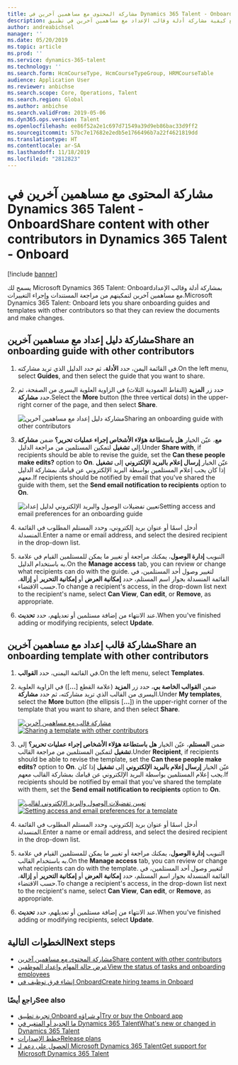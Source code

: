 ```yaml
---
title: مشاركة المحتوى مع مساهمين آخرين في Dynamics 365 Talent - Onboard
description: توضح هذه المواضيع كيفية مشاركة أدلة وقالب الإعداد مع مساهمين آخرين في تطبيق Microsoft Dynamics 365 Talent - Onboard.
author: andreabichsel
manager: ''
ms.date: 05/20/2019
ms.topic: article
ms.prod: ''
ms.service: dynamics-365-talent
ms.technology: ''
ms.search.form: HcmCourseType, HcmCourseTypeGroup, HRMCourseTable
audience: Application User
ms.reviewer: anbichse
ms.search.scope: Core, Operations, Talent
ms.search.region: Global
ms.author: anbichse
ms.search.validFrom: 2019-05-06
ms.dyn365.ops.version: Talent
ms.openlocfilehash: ee86f52a2e1c697d71549a39d9eb86bac33d9ff2
ms.sourcegitcommit: 57bc7e17682e2edb5e1766496b7a22f4621819dd
ms.translationtype: HT
ms.contentlocale: ar-SA
ms.lasthandoff: 11/18/2019
ms.locfileid: "2812823"
---
```

# <a name="share-content-with-other-contributors-in-dynamics-365-talent---onboard"></a><span data-ttu-id="4f902-103">مشاركة المحتوى مع مساهمين آخرين في Dynamics 365 Talent - Onboard</span><span class="sxs-lookup"><span data-stu-id="4f902-103">Share content with other contributors in Dynamics 365 Talent - Onboard</span></span>

[!include [banner](includes/banner.md)]

<span data-ttu-id="4f902-104">يسمح لك Microsoft Dynamics 365 Talent: Onboardبمشاركة أدلة وقالب الإعداد مع مساهمين آخرين لتمكينهم من مراجعة المستندات وإجراء التغييرات.</span><span class="sxs-lookup"><span data-stu-id="4f902-104">Microsoft Dynamics 365 Talent: Onboard lets you share onboarding guides and templates with other contributors so that they can review the documents and make changes.</span></span>

## <a name="share-an-onboarding-guide-with-other-contributors"></a><span data-ttu-id="4f902-105">مشاركة دليل إعداد مع مساهمين آخرين</span><span class="sxs-lookup"><span data-stu-id="4f902-105">Share an onboarding guide with other contributors</span></span>

1. <span data-ttu-id="4f902-106">في القائمة اليمن، حدد **الأدلة**، ثم حدد الدليل الذي تريد مشاركته.</span><span class="sxs-lookup"><span data-stu-id="4f902-106">On the left menu, select **Guides**, and then select the guide that you want to share.</span></span>
2. <span data-ttu-id="4f902-107">حدد زر **المزيد** (النقاط العمودية الثلاث) في الزاوية العلوية اليسرى من الصفحة، ثم حدد **مشاركة**.</span><span class="sxs-lookup"><span data-stu-id="4f902-107">Select the **More** button (the three vertical dots) in the upper-right corner of the page, and then select **Share**.</span></span>

    ![[<span data-ttu-id="4f902-108">مشاركة دليل إعداد مع مساهمين آخرين</span><span class="sxs-lookup"><span data-stu-id="4f902-108">Sharing an onboarding guide with other contributors</span></span>](./media/onboard-share-guide.png)](./media/onboard-share-guide.png)

3. <span data-ttu-id="4f902-109">ضمن **مشاركة‏‎ مع**، عيّن الخيار **هل باستطاعة هؤلاء الأشخاص إجراء عمليات تحرير؟** إلى **تشغيل** لتمكين المستلمين من مراجعة الدليل.</span><span class="sxs-lookup"><span data-stu-id="4f902-109">Under **Share with**, if recipients should be able to revise the guide, set the **Can these people make edits?** option to **On**.</span></span> <span data-ttu-id="4f902-110">عيّن الخيار **إرسال إعلام بالبريد الإلكتروني** إلى **تشغيل** إذا كان يجب إعلام المستلمين بواسطة البريد الإلكتروني عن قيامك بمشاركة الدليل معهم.</span><span class="sxs-lookup"><span data-stu-id="4f902-110">If recipients should be notified by email that you've shared the guide with them, set the **Send email notification to recipients** option to **On**.</span></span>

    ![[<span data-ttu-id="4f902-111">تعيين تفضيلات الوصول والبريد الإلكتروني لدليل إعداد</span><span class="sxs-lookup"><span data-stu-id="4f902-111">Setting access and email preferences for an onboarding guide</span></span>](./media/onboard-share-guide-with-contributors.png)](./media/onboard-share-guide-with-contributors.png)

4. <span data-ttu-id="4f902-112">أدخل اسمًا أو عنوان بريد إلكتروني، وحدد المستلم المطلوب في القائمة المنسدلة.</span><span class="sxs-lookup"><span data-stu-id="4f902-112">Enter a name or email address, and select the desired recipient in the drop-down list.</span></span>
5. <span data-ttu-id="4f902-113">في علامة‏‎ التبويب **إدارة الوصول**، يمكنك مراجعة أو تغيير ما يمكن للمستلمين القيام به باستخدام الدليل.</span><span class="sxs-lookup"><span data-stu-id="4f902-113">On the **Manage access** tab, you can review or change what recipients can do with the guide.</span></span> <span data-ttu-id="4f902-114">لتغيير وصول أحد المستلمين، في القائمة المنسدلة بجوار اسم المستلم، حدد **إمكانية العرض** أو **إمكانية التحرير** أو **إزالة**، حسب الاقتضاء.</span><span class="sxs-lookup"><span data-stu-id="4f902-114">To change a recipient's access, in the drop-down list next to the recipient's name, select **Can View**, **Can edit**, or **Remove**, as appropriate.</span></span>
6. <span data-ttu-id="4f902-115">عند الانتهاء من إضافة مستلمين أو تعديلهم، حدد **تحديث**.</span><span class="sxs-lookup"><span data-stu-id="4f902-115">When you've finished adding or modifying recipients, select **Update**.</span></span>

## <a name="share-an-onboarding-template-with-other-contributors"></a><span data-ttu-id="4f902-116">مشاركة قالب إعداد مع مساهمين آخرين</span><span class="sxs-lookup"><span data-stu-id="4f902-116">Share an onboarding template with other contributors</span></span>

1. <span data-ttu-id="4f902-117">في القائمة اليمنى، حدد **القوالب**.</span><span class="sxs-lookup"><span data-stu-id="4f902-117">On the left menu, select **Templates**.</span></span>
2. <span data-ttu-id="4f902-118">ضمن **القوالب الخاصة بي**، حدد زر **المزيد** (علامة القطع \[**...**\]) في الزاوية العلوية اليسرى من القالب الذي تريد مشاركته، ثم حدد **مشاركة**.</span><span class="sxs-lookup"><span data-stu-id="4f902-118">Under **My templates**, select the **More** button (the ellipsis \[**...**\]) in the upper-right corner of the template that you want to share, and then select **Share**.</span></span>

    <span data-ttu-id="4f902-119">[![مشاركة قالب مع مساهمين آخرين](./media/onboard-share-template.png)](./media/onboard-share-template.png)</span><span class="sxs-lookup"><span data-stu-id="4f902-119">[![Sharing a template with other contributors](./media/onboard-share-template.png)](./media/onboard-share-template.png)</span></span>

3. <span data-ttu-id="4f902-120">ضمن **المستلم**، عيّن الخيار **هل باستطاعة هؤلاء الأشخاص إجراء عمليات تحرير؟** إلى **تشغيل** لتمكين المستلمين من مراجعة القالب.</span><span class="sxs-lookup"><span data-stu-id="4f902-120">Under **Recipient**, if recipients should be able to revise the template, set the **Can these people make edits?** option to **On**.</span></span> <span data-ttu-id="4f902-121">عيّن الخيار **إرسال إعلام بالبريد الإلكتروني** إلى **تشغيل** إذا كان يجب إعلام المستلمين بواسطة البريد الإلكتروني عن قيامك بمشاركة القالب معهم.</span><span class="sxs-lookup"><span data-stu-id="4f902-121">If recipients should be notified by email that you've shared the template with them, set the **Send email notification to recipients** option to **On**.</span></span>

    <span data-ttu-id="4f902-122">[![تعيين تفضيلات الوصول والبريد الإلكتروني لقالب](./media/onboard-share-template-access-and-email.png)](./media/onboard-share-template-access-and-email.png)</span><span class="sxs-lookup"><span data-stu-id="4f902-122">[![Setting access and email preferences for a template](./media/onboard-share-template-access-and-email.png)](./media/onboard-share-template-access-and-email.png)</span></span>

4. <span data-ttu-id="4f902-123">أدخل اسمًا أو عنوان بريد إلكتروني، وحدد المستلم المطلوب في القائمة المنسدلة.</span><span class="sxs-lookup"><span data-stu-id="4f902-123">Enter a name or email address, and select the desired recipient in the drop-down list.</span></span>
5. <span data-ttu-id="4f902-124">في علامة‏‎ التبويب **إدارة الوصول**، يمكنك مراجعة أو تغيير ما يمكن للمستلمين القيام به باستخدام القالب.</span><span class="sxs-lookup"><span data-stu-id="4f902-124">On the **Manage access** tab, you can review or change what recipients can do with the template.</span></span> <span data-ttu-id="4f902-125">لتغيير وصول أحد المستلمين، في القائمة المنسدلة بجوار اسم المستلم، حدد **إمكانية العرض** أو **إمكانية التحرير** أو **إزالة**، حسب الاقتضاء.</span><span class="sxs-lookup"><span data-stu-id="4f902-125">To change a recipient's access, in the drop-down list next to the recipient's name, select **Can View**, **Can edit**, or **Remove**, as appropriate.</span></span>
6. <span data-ttu-id="4f902-126">عند الانتهاء من إضافة مستلمين أو تعديلهم، حدد **تحديث**.</span><span class="sxs-lookup"><span data-stu-id="4f902-126">When you've finished adding or modifying recipients, select **Update**.</span></span>

## <a name="next-steps"></a><span data-ttu-id="4f902-127">الخطوات التالية</span><span class="sxs-lookup"><span data-stu-id="4f902-127">Next steps</span></span>

- [<span data-ttu-id="4f902-128">مشاركة المحتوى مع مساهمين آخرين</span><span class="sxs-lookup"><span data-stu-id="4f902-128">Share content with other contributors</span></span>](./onboard-share-template.md)
- [<span data-ttu-id="4f902-129">عرض حالة المهام وإعداد الموظفين</span><span class="sxs-lookup"><span data-stu-id="4f902-129">View the status of tasks and onboarding employees</span></span>](./onboard-view-status.md)
- [<span data-ttu-id="4f902-130">إنشاء فرق توظيف في Onboard‎</span><span class="sxs-lookup"><span data-stu-id="4f902-130">Create hiring teams in Onboard</span></span>](./onboard-create-team.md)

### <a name="see-also"></a><span data-ttu-id="4f902-131">راجع أيضًا</span><span class="sxs-lookup"><span data-stu-id="4f902-131">See also</span></span>

- [<span data-ttu-id="4f902-132">تجربة تطبيق Onboard أو شراؤه</span><span class="sxs-lookup"><span data-stu-id="4f902-132">Try or buy the Onboard app</span></span>](https://dynamics.microsoft.com/talent/onboard/)
- [<span data-ttu-id="4f902-133">ما الجديد أو المتغير‬ في Dynamics 365 Talent</span><span class="sxs-lookup"><span data-stu-id="4f902-133">What's new or changed in Dynamics 365 Talent</span></span>](./whats-new.md)
- [<span data-ttu-id="4f902-134">خطط الإصدارات</span><span class="sxs-lookup"><span data-stu-id="4f902-134">Release plans</span></span>](https://docs.microsoft.com/business-applications-release-notes/index)
- [<span data-ttu-id="4f902-135">الحصول على دعم لـ Microsoft Dynamics 365 Talent</span><span class="sxs-lookup"><span data-stu-id="4f902-135">Get support for Microsoft Dynamics 365 Talent</span></span>](./talent-support.md)
